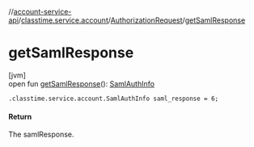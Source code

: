 //[account-service-api](../../../index.md)/[classtime.service.account](../index.md)/[AuthorizationRequest](index.md)/[getSamlResponse](get-saml-response.md)

# getSamlResponse

[jvm]\
open fun [getSamlResponse](get-saml-response.md)(): [SamlAuthInfo](../-saml-auth-info/index.md)

`.classtime.service.account.SamlAuthInfo saml_response = 6;`

#### Return

The samlResponse.
